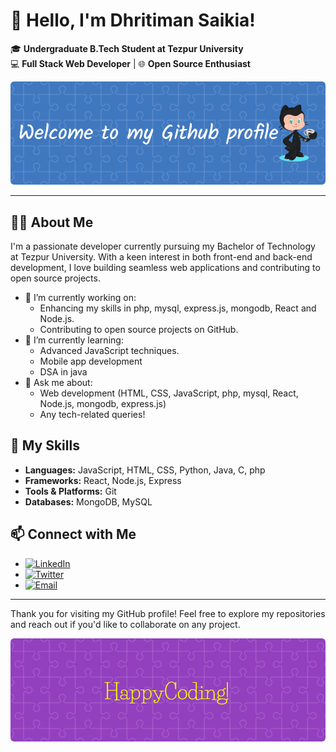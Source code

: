 # 👋 Hello, I'm Dhritiman Saikia!

🎓 **Undergraduate B.Tech Student at Tezpur University**  
💻 **Full Stack Web Developer** | 🌐 **Open Source Enthusiast**

![Profile Banner](github-header-image.png?text=Welcome+to+My+GitHub+Profile)

---

## 🧑‍💻 About Me

I'm a passionate developer currently pursuing my Bachelor of Technology at Tezpur University. With a keen interest in both front-end and back-end development, I love building seamless web applications and contributing to open source projects.

- 🔭 I’m currently working on: 
  - Enhancing my skills in php, mysql, express.js, mongodb, React and Node.js.
  - Contributing to open source projects on GitHub.
- 🌱 I’m currently learning:
  - Advanced JavaScript techniques.
  - Mobile app development
  - DSA in java
- 💬 Ask me about:
  - Web development (HTML, CSS, JavaScript, php, mysql, React, Node.js, mongodb, express.js)
  - Any tech-related queries!

## 🌟 My Skills

- **Languages:** JavaScript, HTML, CSS, Python, Java, C, php
- **Frameworks:** React, Node.js, Express
- **Tools & Platforms:** Git
- **Databases:** MongoDB, MySQL

## 📫 Connect with Me

- [![LinkedIn](https://img.shields.io/badge/LinkedIn-Dhritiman_Saikia-blue)](https://www.linkedin.com/in/dhritiman-saikia-1a03112a5/)
- [![Twitter](https://img.shields.io/badge/Twitter-@DhritimanSaikia1-1DA1F2)](https://twitter.com/DhritimanSaikia1)
- [![Email](https://img.shields.io/badge/Email-dhritiman.saikia.11b.244@gmail.com-red)](mailto:dhritiman.saikia.11b.244@gmail.com)

---

Thank you for visiting my GitHub profile! Feel free to explore my repositories and reach out if you'd like to collaborate on any project.

![Footer Banner](github-footer-image.png?text=Happy+Coding!)
